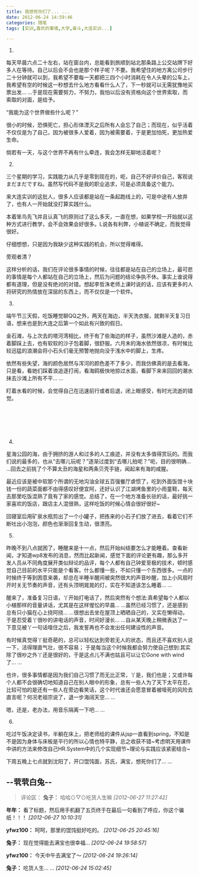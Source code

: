 ```yaml
---
title: 我想死你们了... ...
date: 2012-06-24 14:59:46
categories: 随笔
tags: [实训,喜欢的事情,大学,奋斗,大连实训...]

---
```

1.

每天早晨六点二十左右，站在窗台内，总能看到旅顺到站北那条路上公交站牌下好多人在等待。自己以后会不会也是那个样子呢？不要。我希望住的地方离公司步行二十分钟就可以到，我希望不要每一天都把三四个小时消耗在令人头晕的公车上，我希望有空的时候这一秒想去什么地方看看什么人了，下一秒就可以无需犹豫地买票出发... ...于是现在需要努力，不努力，我怕以后没有资格向这个世界索取，而索取的对面，是给予。

“我能为这个世界做些什么呢？”

很小的时候，恐惧死亡，担心形体湮灭之后所有人会忘了自己；而现在，似乎活着不仅仅是为了自己，因为被很多人爱着，因为被需要着，于是更加怕死，更加热爱生命。

倘若有一天，与这个世界不再有什么牵连，我会怎样无聊地活着呢？

2.

三个星期的学习，实践能力从几乎是零到现在的，呃，自己不好评价自己，客观说まだまだですね。虽然写代码不是我的职业追求，可是必须具备这个能力。

来大连实训的这批人，很多人应该都是站在一条起跑线上的，可是中途有人放弃了，也有人一开始就没打算实践什么。

本着笨鸟先飞并且认真飞的原则过了这么多天，一直在想，如果学校一开始就以这种方式进行教学，会不会效果会好很多。L说各有利弊，小植说不确定，而我觉得很好。

仔细想想，只是因为我缺少这种实践的机会，所以觉得难得。

旁观者清？

这样分析的话，我们在评论很多事情的时候，往往都是站在自己的立场上，最可悲的事情是每个人都站在自己的立场上，然后为问题的结论争执不休。事实上谁说得都有道理，但是没有绝对的对错。想起李哲洙老师上课时说的话，应该有更多的人将研究的热情放在深层的东西上，而不仅仅是一个软件。

3.

端午节三天假，吃饭睡觉聊QQ之外，两天在海边，半天洗衣服，就剩半天复习日语，想来也是到大连之后第一个如此有兴致的假日。

金石滩，与上次去的塔河湾相比，终于有了些海边的样子，虽然沙滩是人造的，赤着脚踩上去，也有软软的沙子包着脚，很舒服。六月末的海水依然很凉，有时候比较迅猛的浪潮会将小石头们毫无预警地抛向没于浅水中的脚上，生疼。

依然有些失望，海的颜色居然与浑河的颜色差不了多少，而我仿佛真的是去看海，只是看，看她们踩着浪追逐打闹，看海鸥极快地掠过水面，看脚下来来回回的潮水抹去沙滩上所有不平... ...

盯着水看的时候，会觉得自己在迅速前行或者后退，闭上眼感受，有时光流逝的错觉。<br /><br /><br /><br /><br /><br />

4.

星海公园的海，由于拥挤的游人和过多的人工痕迹，并没有太多值得赏玩的。而我们说的最多的，也从“去哪儿玩呢？”逐渐过度到“去哪儿拍呢？”呃，目的很明确... ...回去之前挑了个不算太丑的海星和两条贝壳手链，闻起来有海的咸腥。

最近应该是被中软那个所谓的无地沟油全球五百强餐厅虐惯了，吃到外面饭馆十块钱一份的蔬菜面都不由得感叹好便宜阿，还好认识了江湖烤鱼里的小雨童鞋，每天去那里吃饭混熟了竟有了家的感觉。总结了，在一个地方准备长驻的话，最好挑一家喜欢的饭店，跟店主人混很熟，这样吃饭的时候心情会很好很好~

回寝室后用矿泉水瓶剪出了一个小罐子，把拣来的小石子们放了进去，看着它们不断吐出小泡泡，颜色也渐渐回复生动，很漂亮。

5.

昨晚不到八点就困了，睡醒来是十一点，然后开始纠结要怎么才能睡着。查看新闻，才知道wp8发布的消息，然而比起新闻，感觉下面的评论更有趣，那么多开发人员从不同角度展开类似辩论的品评，每个人都有自己钟爱至极的技术，顿时感觉自己目前的水平只能是个看客。什么都懂一些，不如只懂一个东西很多。一点的时候终于等到困意来袭，却总在半睡半醒间被突然很大的声音吵醒，加上小风扇时开时关无节奏的声音，还有头顶明晃晃的灯，实在不知道该怎么睡着... ...

醒来了，准备复习日语，丫开始打电话了，然后突然有个想法:真希望每个人都以小植那样的音量讲话，尤其是在这样惺忪的早晨... ...虽然已经习惯了，还是感到总有只小猫在心上挠阿挠... ...很想出去坐在屋顶上晒晒自己的，又实在懒得动，于是忍受着丫很吵的讲电话的声音，时间好漫长... ...自从某天晚上稍微表达了一下意见被丫一句话噎住之后，我发誓再也不会发出任何建设性的声音。

有时候真觉得丫挺奇葩的，总可以轻松达到旁若无人的状态，而且还不喜欢别人说一下，活得理直气壮，很不容易； 于是每当这个时候我都会努力使自己想到:其实除了很吵之外丫还是很好的，于是这点儿不满也姑且可以让它Gone with wind了... ...

也许，很多事情都是因为我们自己习惯了而无比正常，丫是，我们也是；又或许每个人都不会很确切地知道自己在别人眼中的形象，总有一些人为了天下太平在忍，比较可怕的是还有一些人在旁边看笑话，这个时代谁还会愿意冒着被噎死的风险去直言呢？何况老祖宗说了，退一步海阔天空... ...

嗯，还是，老办法，用音乐隔离一下吧... ...

6.

吃过午饭决定读书，半躺在床上，把老师给的课件从jsp一直看到spring，不知是不是因为身体与床板是平行的所以心情也特平静，总之收获不错~考虑明天用课件中讲的方法来修改自己HR.System中的几个实现细节~理论与实践应该紧密结合~

下周五晚上七点就到沈阳了，开口馄饨面，苏氏，满宝，想死你们了... ...

--茕茕白兔--
---
>评论区：
>**兔子：** 哈哈⊙▽⊙吃货人生嘛  *[2012-06-27 11:27:42]*
>
**年年：** 看了标题，然后用手机翻了五页终于在最后一句看到了呼应，你这个骗纸！！！  *[2012-06-27 10:10:31]*
>
**yfwz100：** 呵呵，那里的馄饨挺好吃的。  *[2012-06-25 20:45:16]*
>
**兔子：** 现在觉得能去满宝也很幸福...  *[2012-06-24 19:58:57]*
>
**yfwz100：** 今天中午去满宝了～  *[2012-06-24 19:26:14]*
>
**兔子：** 吃货人生... ...  *[2012-06-24 15:02:45]*
>

